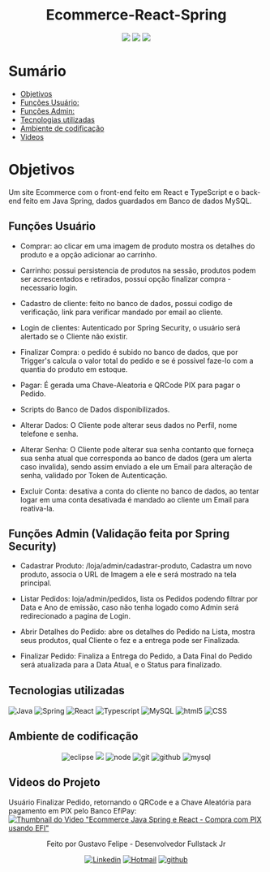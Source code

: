 <h1 align="center"> Ecommerce-React-Spring </h1>

<p align="center">
  <image
  src="https://img.shields.io/github/languages/count/Gustav0Felipe/Ecommerce-React-Spring"
  />
  <image
  src="https://img.shields.io/github/languages/top/Gustav0Felipe/Ecommerce-React-Spring"
  />
  <image
  src="https://img.shields.io/github/last-commit/Gustav0Felipe/Ecommerce-React-Spring"
  />

</p>

# Sumário 

- [Objetivos](#id01)
- [Funções Usuário:](#id01.01)
- [Funções Admin:](#id01.02)
- [Tecnologias utilizadas](#id02)
- [Ambiente de codificação](#id03)
- [Videos](#id04)


# Objetivos <a name="id01"></a>
Um site Ecommerce com o front-end feito em React e TypeScript e o back-end feito em Java Spring, dados guardados em Banco de dados MySQL.

## Funções Usuário <a name="id01.01"></a>
* Comprar: ao clicar em uma imagem de produto mostra os detalhes do produto e a opção adicionar ao carrinho.

* Carrinho: possui persistencia de produtos na sessão, produtos podem ser acrescentados e retirados, possui opção finalizar compra - necessario login.

* Cadastro de cliente: feito no banco de dados, possui codigo de verificação, link para verificar mandado por email ao cliente.

* Login de clientes: Autenticado por Spring Security, o usuário será alertado se o Cliente não existir.

* Finalizar Compra: o pedido é subido no banco de dados, que por Trigger's calcula o valor total do pedido e se é possivel faze-lo com a quantia do produto em estoque.

* Pagar: É gerada uma Chave-Aleatoria e QRCode PIX para pagar o Pedido.

* Scripts do Banco de Dados disponibilizados.

* Alterar Dados: O Cliente pode alterar seus dados no Perfil, nome telefone e senha.

* Alterar Senha: O Cliente pode alterar sua senha contanto que forneça sua senha atual que corresponda ao banco de dados (gera um alerta caso invalida), sendo assim enviado a ele um Email para alteração de senha, validado por Token de Autenticação.

* Excluir Conta: desativa a conta do cliente no banco de dados, ao tentar logar em uma conta desativada é mandado ao cliente um Email para reativa-la.


## Funções Admin (Validação feita por Spring Security) <a name="id01.02"></a>

 * Cadastrar Produto: /loja/admin/cadastrar-produto, Cadastra um novo produto, associa o URL de Imagem a ele e será mostrado na tela principal.

 * Listar Pedidos: loja/admin/pedidos, lista os Pedidos podendo filtrar por Data e Ano de emissão, caso não tenha logado como Admin será redirecionado a pagina de Login.

 * Abrir Detalhes do Pedido: abre os detalhes do Pedido na Lista, mostra seus produtos, qual Cliente o fez e a entrega pode ser Finalizada.
 
 * Finalizar Pedido: Finaliza a Entrega do Pedido, a Data Final do Pedido será atualizada para a Data Atual, e o Status para finalizado.




## Tecnologias utilizadas <a name="id02"></a>
 <img align="center" alt="Java" src="https://img.shields.io/badge/Java-ED8B00?style=for-the-badge&logo=openjdk&logoColor=white"/>
    <img align="center" alt="Spring" src="https://img.shields.io/badge/Spring-6DB33F?style=for-the-badge&logo=spring&logoColor=white">
    <img align="center" alt="React" src="https://img.shields.io/badge/React-20232A?style=for-the-badge&logo=react&logoColor=61DAFB"/>
    <img align="center" alt="Typescript" src="https://img.shields.io/badge/TypeScript-007ACC?style=for-the-badge&logo=typescript&logoColor=white"/>
    <img align="center" alt="MySQL" src="https://img.shields.io/badge/MySQL-00000F?style=for-the-badge&logo=mysql&logoColor=white"/>
    <img align="center" alt="html5" src="https://img.shields.io/badge/HTML5-E34F26?style=for-the-badge&logo=html5&logoColor=white"/>
    <img align="center" alt="CSS" src="https://img.shields.io/badge/CSS3-1572B6?style=for-the-badge&logo=css3&logoColor=white"/>
 

## Ambiente de codificação <a name="id03"></a>

<div  align='center'> 

![eclipse](https://img.shields.io/badge/Eclipse-2C2255?style=for-the-badge&logo=eclipse&logoColor=white)
![](https://img.shields.io/badge/VSCode-0D1117?style=for-the-badge&logo=visual%20studio%20code&logoColor=blue)
![node](https://img.shields.io/badge/Nodejs-0D1117?style=for-the-badge&logo=node.js&logoColor=green)
![git](https://img.shields.io/badge/GIT-0D1117?style=for-the-badge&logo=git&logoColor=red)
![github](https://img.shields.io/badge/Github-0D1117?style=for-the-badge&logo=github&logoColor=fff)
![mysql](https://img.shields.io/badge/MySQL-00000F?style=for-the-badge&logo=mysql&logoColor=white)
</div>

## Videos do Projeto <a name="id04"></a>

Usuário Finalizar Pedido, retornando o QRCode e a Chave Aleatória para pagamento em PIX pelo Banco EfiPay:
<br/>
[![Thumbnail do Video "Ecommerce Java Spring e React - Compra com PIX usando EFI"](https://img.youtube.com/vi/0bei6IDxqJU/0.jpg)](https://www.youtube.com/watch?v=0bei6IDxqJU)

<div  align='center'>
Feito por Gustavo Felipe - Desenvolvedor Fullstack Jr

[![Linkedin](https://img.shields.io/badge/LinkedIn-0D1117?style=for-the-badge&logo=linkedin&logoColor=blue)](https://www.linkedin.com/in/gustavofelipecustodio/)
<a href = "gustavo.custodio55@hotmail.com">
![Hotmail](https://img.shields.io/badge/Microsoft_Outlook-0078D4?style=for-the-badge&logo=microsoft-outlook&logoColor=white)</a>
[![github](https://img.shields.io/badge/Github-0D1117?style=for-the-badge&logo=github&logoColor=fff)](https://www.github.com/Gustav0Felipe)
</div>
